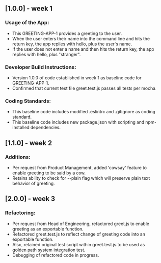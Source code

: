 
## [1.0.0] - week 1
### Usage of the App:
- This GREETING-APP-1 provides a greeting to the user.
- When the user enters their name into the command line and hits the return key, the app replies with hello, plus the user's name.
- If the user does not enter a name and then hits the return key, the app replies with hello, plus "stranger".
### Developer Build Instructions:
- Version 1.0.0 of code established in week 1 as baseline code for GREETING-APP-1.
- Confirmed that current test file greet.test.js passes all tests per mocha.
### Coding Standards:
- This baseline code includes modified .eslintrc and .gitignore as coding standard.
- This baseline code includes new package.json with scripting and npm-installed dependencies.

## [1.1.0] - week 2
### Additions:
- Per request from Product Management, added 'cowsay' feature to enable greeting to be said by a cow.
- Retains ability to check for --plain flag which will preserve plain text behavior of greeting.

## [2.0.0] - week 3
### Refactoring: 
- Per request from Head of Engineering, refactored greet.js to enable greeting as an exportable function.
- Refactored greet.test.js to reflect change of greeting code into an exportable function.
- Also, retained original test script within greet.test.js to be used as golden path system integration test.
- Debugging of refactored code in progress.

